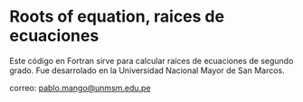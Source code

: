 # Roots of equation, raices de ecuaciones

Este código en Fortran sirve para calcular raíces de ecuaciones de segundo grado. Fue desarrolado en la Universidad Nacional Mayor de San Marcos.

correo: pablo.mango@unmsm.edu.pe
